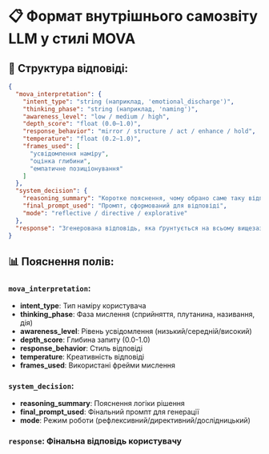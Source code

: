 # 📋 Формат внутрішнього самозвіту LLM у стилі MOVA

## 🔄 Структура відповіді:

```json
{
  "mova_interpretation": {
    "intent_type": "string (наприклад, 'emotional_discharge')",
    "thinking_phase": "string (наприклад, 'naming')",
    "awareness_level": "low / medium / high",
    "depth_score": "float (0.0–1.0)",
    "response_behavior": "mirror / structure / act / enhance / hold",
    "temperature": "float (0.2–1.0)",
    "frames_used": [
      "усвідомлення наміру",
      "оцінка глибини",
      "емпатичне позиціонування"
    ]
  },
  "system_decision": {
    "reasoning_summary": "Коротке пояснення, чому обрано саме таку відповідь",
    "final_prompt_used": "Промпт, сформований для відповіді",
    "mode": "reflective / directive / explorative"
  },
  "response": "Згенерована відповідь, яка ґрунтується на всьому вищезазначеному"
}
```

## 📊 Пояснення полів:

### `mova_interpretation`:
- **intent_type**: Тип наміру користувача
- **thinking_phase**: Фаза мислення (сприйняття, плутанина, називання, дія)
- **awareness_level**: Рівень усвідомлення (низький/середній/високий)
- **depth_score**: Глибина запиту (0.0-1.0)
- **response_behavior**: Стиль відповіді
- **temperature**: Креативність відповіді
- **frames_used**: Використані фрейми мислення

### `system_decision`:
- **reasoning_summary**: Пояснення логіки рішення
- **final_prompt_used**: Фінальний промпт для генерації
- **mode**: Режим роботи (рефлексивний/директивний/дослідницький)

### `response`: Фінальна відповідь користувачу 
